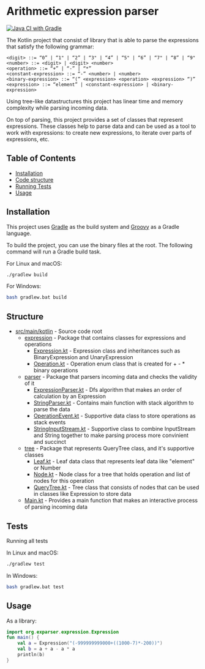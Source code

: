 # Arithmetic expression parser

[![Java CI with Gradle](https://github.com/Poimidorka/KeymapAssessment/actions/workflows/gradle.yml/badge.svg)](https://github.com/Poimidorka/KeymapAssessment/actions/workflows/gradle.yml)

The Kotlin project that consist of library that is able to parse the expressions
that satisfy the following grammar:

```pseudo
<digit> ::= “0” | “1" | “2” | “3" | “4” | “5" | “6” | “7" | “8” | “9"
<number> ::= <digit> | <digit> <number>
<operation> ::= “+” | “-” | “*”
<constant-expression> ::= “-” <number> | <number>
<binary-expression> ::= “(” <expression> <operation> <expression> “)”
<expression> ::= “element” | <constant-expression> | <binary-expression>
```

Using tree-like datastructures this project has linear time and memory complexity while parsing incoming data.

On top of parsing, this project provides a set of classes that represent expressions. 
These classes help to parse data and can be used as a tool to work with expressions: to create new expressions, 
to iterate over parts of expressions, etc.


## Table of Contents

- [Installation](#installation)
- [Code structure](#Structure)
- [Running Tests](#tests)
- [Usage](#usage)


## Installation

This project uses [Gradle](https://gradle.org) as the build system and [Groovy](https://groovy-lang.org) as a Gradle language.

To build the project, you can use the binary files at the root.
The following command will run a Gradle build task.

For Linux and macOS:
```bash
./gradlew build
```

For Windows:
```bash
bash gradlew.bat build
```

## Structure

- [src/main/kotlin](src/main/kotlin) - Source code root
  - [expression](src/main/kotlin/expression) - Package that contains classes for expressions and operations
    - [Expression.kt](src/main/kotlin/expression/Expression.kt) - Expression class and inheritances such as BinaryExpression and UnaryExpression
    - [Operation.kt](src/main/kotlin/expression/Operation.kt) - Operation enum class that is created for + - * binary operations
  - [parser](src/main/kotlin/parser) - Package that parsers incoming data and checks the validity of it
    - [ExpressionParser.kt](src/main/kotlin/parser/ExpressionParser.kt) - Dfs algorithm that makes an order of calculation by an Expression
    - [StringParser.kt](src/main/kotlin/parser/StringParser.kt) - Contains main function with stack algorithm to parse the data
    - [OperationEvent.kt](src/main/kotlin/parser/OperationEvent.kt) - Supportive data class to store operations as stack events 
    - [StringInputStream.kt](src/main/kotlin/parser/StringInputStream.kt) - Supportive class to combine InputStream and String together to make parsing process more convinient and succinct
  - [tree](src/main/kotlin/tree) - Package that represents QueryTree class, and it's supportive classes
    - [Leaf.kt](src/main/kotlin/tree/Leaf.kt) - Leaf data class that represents leaf data like "element" or Number
    - [Node.kt](src/main/kotlin/tree/Node.kt) - Node class for a tree that holds operation and list of nodes for this operation
    - [QueryTree.kt](src/main/kotlin/tree/QueryTree.kt) - Tree class that consists of nodes that can be used in classes like Expression to store data
  - [Main.kt](src/main/kotlin/Main.kt) - Provides a main function that makes an interactive process of parsing incoming data  
## Tests

Running all tests

In Linux and macOS:
```bash
./gradlew test
```

In Windows:
```bash
bash gradlew.bat test
```

## Usage

As a library:

```kotlin
import org.exparser.expression.Expression
fun main() {
    val a = Expression("(-999999999000+((1000-7)*-200))")
    val b = a + a - a * a
    println(b)
}
```
